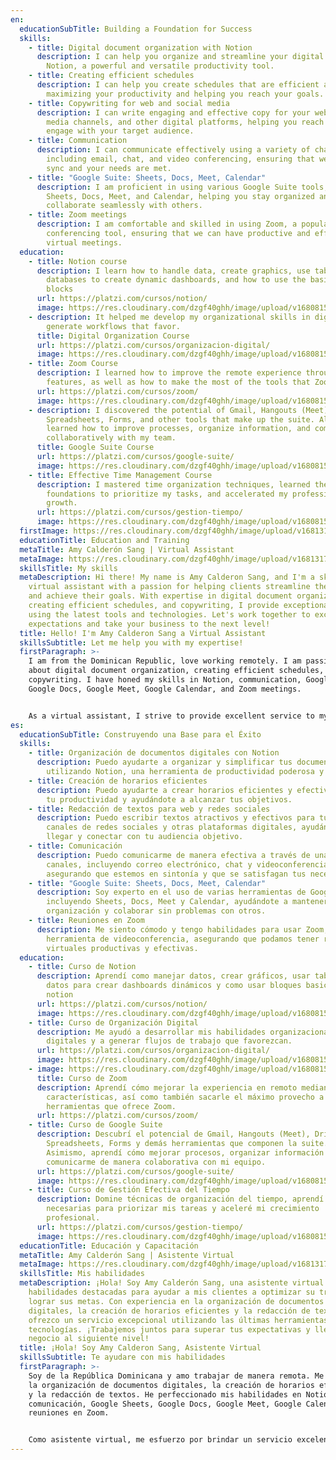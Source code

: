 ```yaml
---
en:
  educationSubTitle: Building a Foundation for Success
  skills:
    - title: Digital document organization with Notion
      description: I can help you organize and streamline your digital documents using
        Notion, a powerful and versatile productivity tool.
    - title: Creating efficient schedules
      description: I can help you create schedules that are efficient and effective,
        maximizing your productivity and helping you reach your goals.
    - title: Copywriting for web and social media
      description: I can write engaging and effective copy for your website, social
        media channels, and other digital platforms, helping you reach and
        engage with your target audience.
    - title: Communication
      description: I can communicate effectively using a variety of channels,
        including email, chat, and video conferencing, ensuring that we stay in
        sync and your needs are met.
    - title: "Google Suite: Sheets, Docs, Meet, Calendar"
      description: I am proficient in using various Google Suite tools, including
        Sheets, Docs, Meet, and Calendar, helping you stay organized and
        collaborate seamlessly with others.
    - title: Zoom meetings
      description: I am comfortable and skilled in using Zoom, a popular video
        conferencing tool, ensuring that we can have productive and effective
        virtual meetings.
  education:
    - title: Notion course
      description: I learn how to handle data, create graphics, use tables and
        databases to create dynamic dashboards, and how to use the basics notion
        blocks
      url: https://platzi.com/cursos/notion/
      image: https://res.cloudinary.com/dzgf40ghh/image/upload/v1680815884/notion-badge_arrpjp.jpg
    - description: It helped me develop my organizational skills in digital media and
        generate workflows that favor.
      title: Digital Organization Course
      url: https://platzi.com/cursos/organizacion-digital/
      image: https://res.cloudinary.com/dzgf40ghh/image/upload/v1680815884/organizacion-digital-badge_xh3xe4.png
    - title: Zoom Course
      description: I learned how to improve the remote experience through Zoom and its
        features, as well as how to make the most of the tools that Zoom offers.
      url: https://platzi.com/cursos/zoom/
      image: https://res.cloudinary.com/dzgf40ghh/image/upload/v1680815884/zoom-badge_yazayb.png
    - description: I discovered the potential of Gmail, Hangouts (Meet), Drive, Docs,
        Spreadsheets, Forms, and other tools that make up the suite. Also, I
        learned how to improve processes, organize information, and communicate
        collaboratively with my team.
      title: Google Suite Course
      url: https://platzi.com/cursos/google-suite/
      image: https://res.cloudinary.com/dzgf40ghh/image/upload/v1680815884/google-suite_somb6f.png
    - title: Effective Time Management Course
      description: I mastered time organization techniques, learned the necessary
        foundations to prioritize my tasks, and accelerated my professional
        growth.
      url: https://platzi.com/cursos/gestion-tiempo/
      image: https://res.cloudinary.com/dzgf40ghh/image/upload/v1680815884/gestion-tiempo_xdcty4.png
  firstImage: https://res.cloudinary.com/dzgf40ghh/image/upload/v1681317296/IMG_1326_s3u9xh.jpg
  educationTitle: Education and Training
  metaTitle: Amy Calderón Sang | Virtual Assistant
  metaImage: https://res.cloudinary.com/dzgf40ghh/image/upload/v1681317296/IMG_1326_s3u9xh.jpg
  skillsTitle: My skills
  metaDescription: Hi there! My name is Amy Calderon Sang, and I'm a skilled
    virtual assistant with a passion for helping clients streamline their work
    and achieve their goals. With expertise in digital document organization,
    creating efficient schedules, and copywriting, I provide exceptional service
    using the latest tools and technologies. Let's work together to exceed your
    expectations and take your business to the next level!
  title: Hello! I'm Amy Calderon Sang a Virtual Assistant
  skillsSubtitle: Let me help you with my expertise!
  firstParagraph: >-
    I am from the Dominican Republic, love working remotely. I am passionate
    about digital document organization, creating efficient schedules, and
    copywriting. I have honed my skills in Notion, communication, Google Sheets,
    Google Docs, Google Meet, Google Calendar, and Zoom meetings.


    As a virtual assistant, I strive to provide excellent service to my clients, helping them streamline their work and achieve their goals. I pride myself on providing excellent service to my clients and staying up-to-date with the latest technologies and tools in my field. Whether it's streamlining workflow processes or creating effective copy, I aim to deliver results that exceed my client's expectations.
es:
  educationSubTitle: Construyendo una Base para el Éxito
  skills:
    - title: Organización de documentos digitales con Notion
      description: Puedo ayudarte a organizar y simplificar tus documentos digitales
        utilizando Notion, una herramienta de productividad poderosa y versátil.
    - title: Creación de horarios eficientes
      description: Puedo ayudarte a crear horarios eficientes y efectivos, maximizando
        tu productividad y ayudándote a alcanzar tus objetivos.
    - title: Redacción de textos para web y redes sociales
      description: Puedo escribir textos atractivos y efectivos para tu sitio web,
        canales de redes sociales y otras plataformas digitales, ayudándote a
        llegar y conectar con tu audiencia objetivo.
    - title: Comunicación
      description: Puedo comunicarme de manera efectiva a través de una variedad de
        canales, incluyendo correo electrónico, chat y videoconferencias,
        asegurando que estemos en sintonía y que se satisfagan tus necesidades.
    - title: "Google Suite: Sheets, Docs, Meet, Calendar"
      description: Soy experto en el uso de varias herramientas de Google Suite,
        incluyendo Sheets, Docs, Meet y Calendar, ayudándote a mantener la
        organización y colaborar sin problemas con otros.
    - title: Reuniones en Zoom
      description: Me siento cómodo y tengo habilidades para usar Zoom, una popular
        herramienta de videoconferencia, asegurando que podamos tener reuniones
        virtuales productivas y efectivas.
  education:
    - title: Curso de Notion
      description: Aprendí como manejar datos, crear gráficos, usar tablas y bases de
        datos para crear dashboards dinámicos y como usar bloques basicos de
        notion
      url: https://platzi.com/cursos/notion/
      image: https://res.cloudinary.com/dzgf40ghh/image/upload/v1680815884/notion-badge_arrpjp.jpg
    - title: Curso de Organización Digital
      description: Me ayudó a desarrollar mis habilidades organizacionales en medios
        digitales y a generar flujos de trabajo que favorezcan.
      url: https://platzi.com/cursos/organizacion-digital/
      image: https://res.cloudinary.com/dzgf40ghh/image/upload/v1680815884/organizacion-digital-badge_xh3xe4.png
    - image: https://res.cloudinary.com/dzgf40ghh/image/upload/v1680815884/zoom-badge_yazayb.png
      title: Curso de Zoom
      description: Aprendí cómo mejorar la experiencia en remoto mediante Zoom y sus
        características, así como también sacarle el máximo provecho a las
        herramientas que ofrece Zoom.
      url: https://platzi.com/cursos/zoom/
    - title: Curso de Google Suite
      description: Descubrí el potencial de Gmail, Hangouts (Meet), Drive, Docs,
        Spreadsheets, Forms y demás herramientas que componen la suite.
        Asimismo, aprendí cómo mejorar procesos, organizar información y
        comunicarme de manera colaborativa con mi equipo.
      url: https://platzi.com/cursos/google-suite/
      image: https://res.cloudinary.com/dzgf40ghh/image/upload/v1680815884/google-suite_somb6f.jpg
    - title: Curso de Gestión Efectiva del Tiempo
      description: Domine técnicas de organización del tiempo, aprendí las bases
        necesarias para priorizar mis tareas y aceleré mi crecimiento
        profesional.
      url: https://platzi.com/cursos/gestion-tiempo/
      image: https://res.cloudinary.com/dzgf40ghh/image/upload/v1680815884/gestion-tiempo_xdcty4.png
  educationTitle: Educación y Capacitación
  metaTitle: Amy Calderón Sang | Asistente Virtual
  metaImage: https://res.cloudinary.com/dzgf40ghh/image/upload/v1681317296/IMG_1326_s3u9xh.jpg
  skillsTitle: Mis habilidades
  metaDescription: ¡Hola! Soy Amy Calderón Sang, una asistente virtual con
    habilidades destacadas para ayudar a mis clientes a optimizar su trabajo y
    lograr sus metas. Con experiencia en la organización de documentos
    digitales, la creación de horarios eficientes y la redacción de textos,
    ofrezco un servicio excepcional utilizando las últimas herramientas y
    tecnologías. ¡Trabajemos juntos para superar tus expectativas y llevar tu
    negocio al siguiente nivel!
  title: ¡Hola! Soy Amy Calderon Sang, Asistente Virtual
  skillsSubtitle: Te ayudare con mis habilidades
  firstParagraph: >-
    Soy de la República Dominicana y amo trabajar de manera remota. Me apasiona
    la organización de documentos digitales, la creación de horarios eficientes
    y la redacción de textos. He perfeccionado mis habilidades en Notion,
    comunicación, Google Sheets, Google Docs, Google Meet, Google Calendar y
    reuniones en Zoom.


    Como asistente virtual, me esfuerzo por brindar un servicio excelente a mis clientes, ayudándolos a optimizar su trabajo y alcanzar sus metas. Me enorgullezco de proporcionar un servicio excepcional y mantenerme actualizada en las últimas tecnologías y herramientas de mi campo. Ya sea optimizando procesos de trabajo o creando copias efectivas, mi objetivo es brindar resultados que superen las expectativas de mis clientes.
---
```

